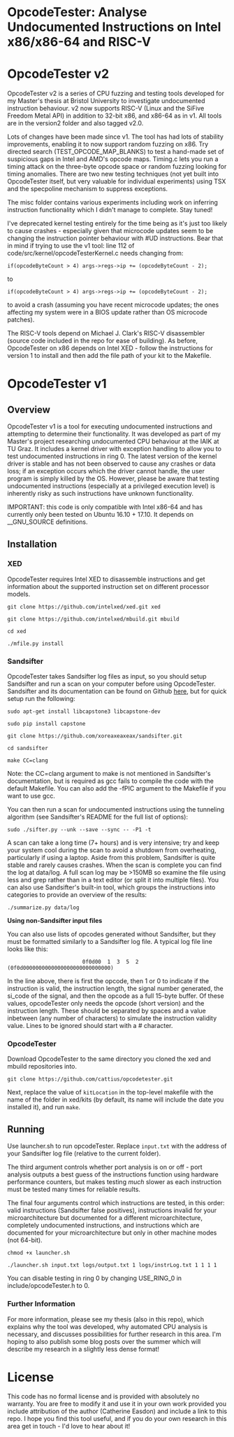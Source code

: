 OpcodeTester: Analyse Undocumented Instructions on Intel x86/x86-64 and RISC-V
==============================================================================

# OpcodeTester v2

OpcodeTester v2 is a series of CPU fuzzing and testing tools developed for my Master's thesis at Bristol University to investigate undocumented instruction behaviour. v2 now supports RISC-V (Linux and the SiFive Freedom Metal API) in addition to 32-bit x86, and x86-64 as in v1. All tools are in the version2 folder and also tagged v2.0.

Lots of changes have been made since v1. The tool has had lots of stability improvements, enabling it to now support random fuzzing on x86. Try directed search (TEST_OPCODE_MAP_BLANKS) to test a hand-made set of suspicious gaps in Intel and AMD's opcode maps. Timing.c lets you run a timing attack on the three-byte opcode space or random fuzzing looking for timing anomalies. There are two new testing techniques (not yet built into OpcodeTester itself, but very valuable for individual experiments) using TSX and the specpoline mechanism to suppress exceptions.

The misc folder contains various experiments including work on inferring instruction functionality which I didn't manage to complete. Stay tuned!

I've deprecated kernel testing entirely for the time being as it's just too likely to cause crashes - especially given that microcode updates seem to be changing the instruction pointer behaviour with #UD instructions. Bear that in mind if trying to use the v1 tool: line 112 of code/src/kernel/opcodeTesterKernel.c needs changing from:

```if(opcodeByteCount > 4) args->regs->ip += (opcodeByteCount - 2);```

to

```if(opcodeByteCount > 4) args->regs->ip += (opcodeByteCount - 2);```

to avoid a crash (assuming you have recent microcode updates; the ones affecting my system were in a BIOS update rather than OS microcode patches).

The RISC-V tools depend on Michael J. Clark's RISC-V disassembler (source code included in the repo for ease of building).
As before, OpcodeTester on x86 depends on Intel XED - follow the instructions for version 1 to install and then add the file path of your kit to the Makefile.


# OpcodeTester v1

## Overview

OpcodeTester v1 is a tool for executing undocumented instructions and attempting to determine their functionality. It was developed as part of my Master's project researching undocumented CPU behaviour at the IAIK at TU Graz. It includes a kernel driver with exception handling to allow you to test undocumented instructions in ring 0. The latest version of the kernel driver is stable and has not been observed to cause any crashes or data loss; if an exception occurs which the driver cannot handle, the user program is simply killed by the OS. However, please be aware that testing undocumented instructions (especially at a privileged execution level) is inherently risky as such instructions have unknown functionality.  

IMPORTANT: this code is only compatible with Intel x86-64 and has currently only been tested on Ubuntu 16.10 + 17.10. It depends on __GNU_SOURCE definitions. 

## Installation

### XED
OpcodeTester requires Intel XED to disassemble instructions and get information about the supported instruction set on different processor models. 

```git clone https://github.com/intelxed/xed.git xed```

```git clone https://github.com/intelxed/mbuild.git mbuild```

```cd xed```

```./mfile.py install```


### Sandsifter
OpcodeTester takes Sandsifter log files as input, so you should setup Sandsifter and run a scan on your computer before using OpcodeTester. Sandsifter and its documentation can be found on Github [here](https://github.com/xoreaxeaxeax/sandsifter), but for quick setup run the following: 

```sudo apt-get install libcapstone3 libcapstone-dev```

```sudo pip install capstone```

```git clone https://github.com/xoreaxeaxeax/sandsifter.git```

```cd sandsifter```

```make CC=clang```


Note: the CC=clang argument to make is not mentioned in Sandsifter's documentation, but is required as gcc fails to compile the code with the default Makefile. You can also add the -fPIC argument to the Makefile if you want to use gcc.

You can then run a scan for undocumented instructions using the tunneling algorithm (see Sandsifter's README for the full list of options): 

```sudo ./sifter.py --unk --save --sync -- -P1 -t```

A scan can take a long time (7+ hours) and is very intensive; try and keep your system cool during the scan to avoid a shutdown from overheating, particularly if using a laptop. Aside from this problem, Sandsifter is quite stable and rarely causes crashes. When the scan is complete you can find the log at data/log. A full scan log may be >150MB so examine the file using less and grep rather than in a text editor (or split it into multiple files). You can also use Sandsifter's built-in tool, which groups the instructions into categories to provide an overview of the results:

```./summarize.py data/log```

**Using non-Sandsifter input files**

You can also use lists of opcodes generated without Sandsifter, but they must be formatted similarly to a Sandsifter log file. A typical log file line looks like this:

```                        0f0d00  1  3  5  2 (0f0d0000000000000000000000000000)```

In the line above, there is first the opcode, then 1 or 0 to indicate if the instruction is valid, the instruction length, the signal number generated, the si_code of the signal, and then the opcode as a full 15-byte buffer. Of these values, opcodeTester only needs the opcode (short version) and the instruction length. These should be separated by spaces and a value inbetween (any number of characters) to simulate the instruction validity value. Lines to be ignored should start with a # character.

### OpcodeTester

Download OpcodeTester to the same directory you cloned the xed and mbuild repositories into.

```git clone https://github.com/cattius/opcodetester.git```

Next, replace the value of ```kitLocation``` in the top-level makefile with the name of the folder in xed/kits (by default, its name will include the date you installed it), and run ```make```.

## Running

Use launcher.sh to run opcodeTester. Replace ```input.txt``` with the address of your Sandsifter log file (relative to the current folder). 

The third argument controls whether port analysis is on or off - port analysis outputs a best guess of the instructions function using hardware performance counters, but makes testing *much* slower as each instruction must be tested many times for reliable results.

The final four arguments control which instructions are tested, in this order: valid instructions (Sandsifter false positives), instructions invalid for your microarchitecture but documented for a different microarchitecture, completely undocumented instructions, and instructions which are documented for your microarchitecture but only in other machine modes (not 64-bit).

```chmod +x launcher.sh```

```./launcher.sh input.txt logs/output.txt 1 logs/instrLog.txt 1 1 1 1```

You can disable testing in ring 0 by changing USE_RING_0 in include/opcodeTester.h to 0.

### Further Information

For more information, please see my thesis (also in this repo), which explains why the tool was developed, why automated CPU analysis is necessary, and discusses possibilities for further research in this area. I'm hoping to also publish some blog posts over the summer which will describe my research in a slightly less dense format!

# License

This code has no formal license and is provided with absolutely no warranty. You are free to modify it and use it in your own work provided you include attribution of the author (Catherine Easdon) and include a link to this repo. I hope you find this tool useful, and if you do your own research in this area get in touch - I'd love to hear about it!
